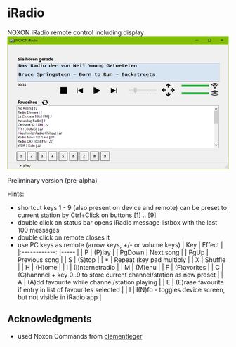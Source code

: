 # iRadio
NOXON iRadio remote control including display 
![iRadio screenshot](https://github.com/ThomasHeinrichSchmidt/iRadio/blob/master/iRadio/Resources/NOXONiRadioScreenshot.png?raw=true)

Preliminary version (pre-alpha)

Hints:
* shortcut keys 1 - 9 (also present on device and remote) can be preset to current station by Ctrl+Click on buttons [1] .. [9]
* double click on status bar opens iRadio message listbox with the last 100 messages
* double click on remote closes it
* use PC keys as remote (arrow keys, +/- or volume keys)
	| Key  | Effect |
	|:------------: |-----   |
	| P             | (P)lay |
	| PgDown        | Next song |
	| PgUp          | Previous song |
	| S             | (S)top |
	| *             | Repeat (key pad multiply |
	| X             | Shuffle |
	| H             | (H)ome |
	| I             | (I)nternetradio |
	| M             | (M)enu |
	| F             | (F)avorites |
	| C             | (C)hannnel + key 0..9 to store current channel/station as new preset  |
	| A             | (A)dd favourite while channel/station playing |
	| E             | (E)rase favourite if entry in list of favourites selected  |
	| I             | I(N)fo - toggles device screen, but not visible in iRadio app |


## Acknowledgments
* used Noxon Commands from [clementleger](https://github.com/clementleger/noxonremote)

